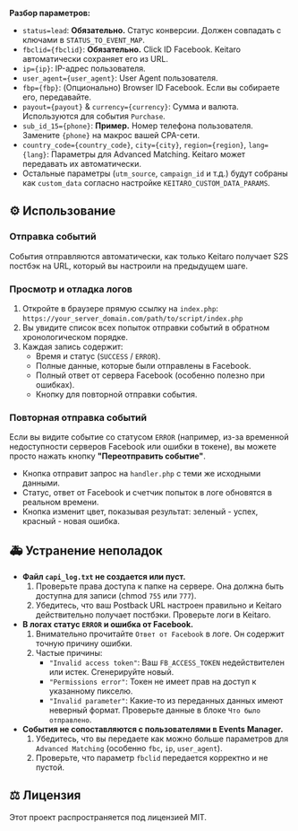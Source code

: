 
**Разбор параметров:**

*   `status=lead`: **Обязательно.** Статус конверсии. Должен совпадать с ключами в `STATUS_TO_EVENT_MAP`.
*   `fbclid={fbclid}`: **Обязательно.** Click ID Facebook. Keitaro автоматически сохраняет его из URL.
*   `ip={ip}`: IP-адрес пользователя.
*   `user_agent={user_agent}`: User Agent пользователя.
*   `fbp={fbp}`: (Опционально) Browser ID Facebook. Если вы собираете его, передавайте.
*   `payout={payout}` & `currency={currency}`: Сумма и валюта. Используются для события `Purchase`.
*   `sub_id_15={phone}`: **Пример.** Номер телефона пользователя. Замените `{phone}` на макрос вашей CPA-сети.
*   `country_code={country_code}`, `city={city}`, `region={region}`, `lang={lang}`: Параметры для Advanced Matching. Keitaro может передавать их автоматически.
*   Остальные параметры (`utm_source`, `campaign_id` и т.д.) будут собраны как `custom_data` согласно настройке `KEITARO_CUSTOM_DATA_PARAMS`.

## ⚙️ Использование

### Отправка событий

События отправляются автоматически, как только Keitaro получает S2S постбэк на URL, который вы настроили на предыдущем шаге.

### Просмотр и отладка логов

1.  Откройте в браузере прямую ссылку на `index.php`:
    `https://your_server_domain.com/path/to/script/index.php`
2.  Вы увидите список всех попыток отправки событий в обратном хронологическом порядке.
3.  Каждая запись содержит:
    *   Время и статус (`SUCCESS` / `ERROR`).
    *   Полные данные, которые были отправлены в Facebook.
    *   Полный ответ от сервера Facebook (особенно полезно при ошибках).
    *   Кнопку для повторной отправки события.

### Повторная отправка событий

Если вы видите событие со статусом `ERROR` (например, из-за временной недоступности серверов Facebook или ошибки в токене), вы можете просто нажать кнопку **"Переотправить событие"**.

*   Кнопка отправит запрос на `handler.php` с теми же исходными данными.
*   Статус, ответ от Facebook и счетчик попыток в логе обновятся в реальном времени.
*   Кнопка изменит цвет, показывая результат: зеленый - успех, красный - новая ошибка.

## 🚑 Устранение неполадок

*   **Файл `capi_log.txt` не создается или пуст.**
    1.  Проверьте права доступа к папке на сервере. Она должна быть доступна для записи (chmod `755` или `777`).
    2.  Убедитесь, что ваш Postback URL настроен правильно и Keitaro действительно получает постбэки. Проверьте логи в Keitaro.
*   **В логах статус `ERROR` и ошибка от Facebook.**
    1.  Внимательно прочитайте `Ответ от Facebook` в логе. Он содержит точную причину ошибки.
    2.  Частые причины:
        *   `"Invalid access token"`: Ваш `FB_ACCESS_TOKEN` недействителен или истек. Сгенерируйте новый.
        *   `"Permissions error"`: Токен не имеет прав на доступ к указанному пикселю.
        *   `"Invalid parameter"`: Какие-то из переданных данных имеют неверный формат. Проверьте данные в блоке `Что было отправлено`.
*   **События не сопоставляются с пользователями в Events Manager.**
    1.  Убедитесь, что вы передаете как можно больше параметров для `Advanced Matching` (особенно `fbc`, `ip`, `user_agent`).
    2.  Проверьте, что параметр `fbclid` передается корректно и не пустой.

## ⚖️ Лицензия

Этот проект распространяется под лицензией MIT.